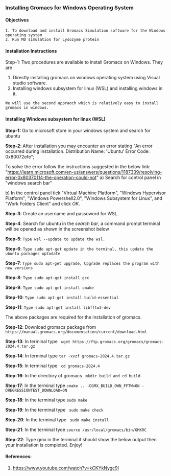 ### Installing Gromacs for Windows Operating System

#### Objectives
```
1. To download and install Gromacs Simulation software for the Windows operating system
2. Run MD simulation for Lysozyme protein
```

#### Installation Instructions
Step-1: Two procedures are available to install Gromacs on Windows. They are
1. Directly installing gromacs on windows operating system using Visual studio software.
2. Installing windows subsystem for linux (WSL) and installing windows in it.
```
We will use the second appraoch which is relatively easy to install gromacs in windows.
```
#### Installing Windows subsystem for linux (WSL)
**Step-1:** Go to microsoft store in your windows system and search for ubuntu

**Step-2**: After installation you may encounter an error stating "An error occurred during installation. Distribution Name: 'Ubuntu' Error Code: 0x80072efe";

To solve the error follow the instructions suggested in the below link: "https://learn.microsoft.com/en-us/answers/questions/1187339/resolving-error-0x80370114-the-operation-could-not"
a) Search for control panel in "windows search bar"

b) In the control panel tick "Virtual Machine Platform", "Windows Hypervisor Platform", "Windows Powershell2.0", "Windows Subsystem for Linux", and "Work Folders Client" and click *OK*.

**Step-3**: Create an username and passoword for WSL.

**Step-4**: Search for ubuntu in the *search bar*, a command prompt terminal will be opened as shown in the screenshot below

**Step-5**: ```Type wsl --update to update the wsl.```

**Step-6**: ```Type sudo apt-get update in the terminal, this update the ubuntu packages uptodate```

**Step-7**: ```Type sudo apt-get upgrade, Upgrade replaces the program with new versions```

**Step-8**: ```Type sudo apt-get install gcc```

**Step-9**: ```Type sudo apt-get install cmake```

**Step-10**: ```Type sudo apt-get install build-essential```

**Step-11**: ```Type sudo apt-get install libfftw3-dev```

The above packages are required for the installation of gromacs.

**Step-12**: Download gromacs package from ```https://manual.gromacs.org/documentation/current/download.html```

**Step-13**: In terminal type ``` wget https://ftp.gromacs.org/gromacs/gromacs-2024.4.tar.gz```

**Step-14**: In terminal type ``` tar -xvzf gromacs-2024.4.tar.gz ```

**Step-15**: In terminal type ``` cd gromacs-2024.4```

**Step-16**: In the directory of gromacs ``` mkdir build and cd build```

**Step-17**: In the terminal type ```cmake .. -DGMX_BUILD_OWN_FFTW=ON -DREGRESSIONTEST_DOWNLOAD=ON```

**Step-18**: In the terminal type ``` sudo make ```

**Step-19**: In the terminal type ``` sudo make check```

**Step-20**: In the terminal type ``` sudo make install```

**Step-21**: In the terminal tyoe ```source /usr/local/gromacs/bin/GMXRC```


**Step-22**: Type gmx in the terminal it should show the below output then your installation is completed. Enjoy!




 








#### References:
1. https://www.youtube.com/watch?v=kCKYkNygc9I


